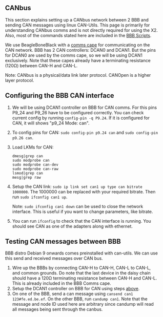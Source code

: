 ## CANbus

This section explains setting up a CANbus network between 2 BBB and sending CAN messages using linux CAN-Utils. This page is primarily for understanding CANbus comms and is not directly required for using the X2. Also, most of the commands stated here are included in the [BBB Scripts](https://github.com/capstonealex/Embedded/tree/master/BBB%20Scripts).

 We use BeagleBoneBlack with a [comms cape](https://github.com/beagleboard/capes/tree/master/beaglebone/Comms) for communicating on the CAN network. BBB has 2 CAN controllers: DCAN0 and DCAN1. But the pins for DCAN0 are used by the comms cape, so we will be using DCAN1 exclusively. Note that these capes already have a terminating resistance (120Ω) between CAN-H and CAN-L.

Note: CANbus is a physical/data link later protocol. CANOpen is a higher layer protocol.

## Configuring the BBB CAN interface
1. We will be using DCAN1 controller on BBB for CAN comms. For this pins P9_24 and P9_26 have to be configured correctly. You can check current config by running `config-pin -q P9.24`. If it is configured for CAN, it will shows "p9_24 Mode: can".
2. To config pins for CAN: `sudo config-pin p9.24 can` and `sudo config-pin p9.26 can`.
3. Load LKMs for CAN:

    ```
    dmesg|grep can
    sudo modprobe can
    sudo modprobe can-dev
    sudo modprobe can-raw
    lsmod|grep can
    mesg|grep raw
    ```

5. Setup the CAN link: `sudo ip link set can1 up type can bitrate 1000000`. The 1000000 can be replaced with your required bitrate. Then run `sudo ifconfig can1 up`. 
        
    Note: `sudo ifconfig can1 down` can be used to close the network interface. This is useful if you want to change parameters, like bitrate.

6. You can run `ifconfig` to check that the CAN interface is running. You should see CAN as one of the adapters along with ethernet. 

## Testing CAN messages between BBB
BBB distro Debian 9 onwards comes preinstalled with can-utils. We can use this send and received messages over CAN bus. 

1. Wire up the BBBs by connecting CAN-H to CAN-H, CAN-L to CAN-L, and common grounds. Do note that the last device in the daisy chain should have a 120Ω terminating resistance between CAN-H and CAN-L. This is already included in the BBB Comms cape. 
2. Setup the DCAN1 controller on BBB for CAN using steps [above](https://exoembedded.readthedocs.io/en/latest/canbus/#configuring-the-bbb-can-interface).
3. On one of the BBB, send a can message using `cansend can1 123#fe.ed.be.ef`. On the other BBB, run `candump can1`. Note that the message and node ID used here are arbitrary since candump will read all messages being sent through the canbus.